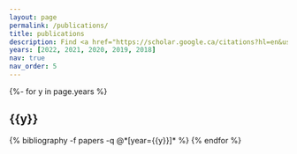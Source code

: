 ```yaml
---
layout: page
permalink: /publications/
title: publications
description: Find <a href="https://scholar.google.ca/citations?hl=en&user=1HJ-KYMAAAAJ&view_op=list_works&sortby=pubdate" target="_blank"><u>here</u></a>, the Google Scholar profile.
years: [2022, 2021, 2020, 2019, 2018]
nav: true
nav_order: 5
---
```

<!-- _pages/publications.md -->
<div class="publications">

{%- for y in page.years %}
  <h2 class="year">{{y}}</h2>
  {% bibliography -f papers -q @*[year={{y}}]* %}
{% endfor %}

</div>
